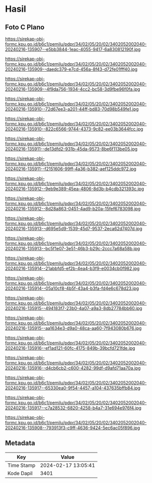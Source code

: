 # Hasil

## Foto C Plano

https://sirekap-obj-formc.kpu.go.id/b6c1/pemilu/pdpr/34/02/05/20/02/3402052002040-20240216-135907--e5bb3844-1eac-4055-9417-6a830812190f.jpg

https://sirekap-obj-formc.kpu.go.id/b6c1/pemilu/pdpr/34/02/05/20/02/3402052002040-20240216-135909--daedc379-e7cd-456a-8f43-d72fe01fff40.jpg

https://sirekap-obj-formc.kpu.go.id/b6c1/pemilu/pdpr/34/02/05/20/02/3402052002040-20240216-135909--4f9da756-1934-4cc2-bc58-3d9fbe96f0fa.jpg

https://sirekap-obj-formc.kpu.go.id/b6c1/pemilu/pdpr/34/02/05/20/02/3402052002040-20240216-135910--72d67ee3-a201-44ff-bd83-70d98b549fe1.jpg

https://sirekap-obj-formc.kpu.go.id/b6c1/pemilu/pdpr/34/02/05/20/02/3402052002040-20240216-135910--822c6566-9744-4373-9c82-ee03b3644fcc.jpg

https://sirekap-obj-formc.kpu.go.id/b6c1/pemilu/pdpr/34/02/05/20/02/3402052002040-20240216-135911--de13dfd2-931b-45da-9573-8be6f113be05.jpg

https://sirekap-obj-formc.kpu.go.id/b6c1/pemilu/pdpr/34/02/05/20/02/3402052002040-20240216-135911--f2151606-99ff-4a36-b382-aef125ddc972.jpg

https://sirekap-obj-formc.kpu.go.id/b6c1/pemilu/pdpr/34/02/05/20/02/3402052002040-20240216-135912--9eb9e389-45ea-4806-8d3b-b4cdb321393c.jpg

https://sirekap-obj-formc.kpu.go.id/b6c1/pemilu/pdpr/34/02/05/20/02/3402052002040-20240216-135912--8d28a863-0451-4ad9-b20a-15fef6783098.jpg

https://sirekap-obj-formc.kpu.go.id/b6c1/pemilu/pdpr/34/02/05/20/02/3402052002040-20240216-135913--d695e5d9-1539-45d7-9537-2eca62d7407d.jpg

https://sirekap-obj-formc.kpu.go.id/b6c1/pemilu/pdpr/34/02/05/20/02/3402052002040-20240216-135913--bc5f1e07-3e51-46b3-b29c-2ccc7a68a58b.jpg

https://sirekap-obj-formc.kpu.go.id/b6c1/pemilu/pdpr/34/02/05/20/02/3402052002040-20240216-135914--21abbfd5-ef2b-4ea4-b3f9-e0034cb0f982.jpg

https://sirekap-obj-formc.kpu.go.id/b6c1/pemilu/pdpr/34/02/05/20/02/3402052002040-20240216-135914--05a10cf8-4b5f-43a4-b3fa-fd4e6c678d23.jpg

https://sirekap-obj-formc.kpu.go.id/b6c1/pemilu/pdpr/34/02/05/20/02/3402052002040-20240216-135915--494183f7-23b0-4a07-a9a3-8db27784bb60.jpg

https://sirekap-obj-formc.kpu.go.id/b6c1/pemilu/pdpr/34/02/05/20/02/3402052002040-20240216-135915--aa1634e3-d9a0-48ca-aa60-7f943080b676.jpg

https://sirekap-obj-formc.kpu.go.id/b6c1/pemilu/pdpr/34/02/05/20/02/3402052002040-20240216-135916--ef1ad121-60fc-4175-849b-39bcfd721fde.jpg

https://sirekap-obj-formc.kpu.go.id/b6c1/pemilu/pdpr/34/02/05/20/02/3402052002040-20240216-135916--d4cb6cb2-c600-4282-99df-d9afd71aa70a.jpg

https://sirekap-obj-formc.kpu.go.id/b6c1/pemilu/pdpr/34/02/05/20/02/3402052002040-20240216-135917--65330ea0-9f54-4457-a104-437635bffb84.jpg

https://sirekap-obj-formc.kpu.go.id/b6c1/pemilu/pdpr/34/02/05/20/02/3402052002040-20240216-135917--c7a28532-6820-4258-b4a7-31e694e976f4.jpg

https://sirekap-obj-formc.kpu.go.id/b6c1/pemilu/pdpr/34/02/05/20/02/3402052002040-20240216-135908--793913f3-c9ff-4636-9424-5ec6ac05f896.jpg


## Metadata

| Key        | Value               |
| ---------- | ------------------- |
| Time Stamp | 2024-02-17 13:05:41 |
| Kode Dapil | 3401                |



